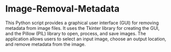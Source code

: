 # Image-Removal-Metadata
This Python script provides a graphical user interface (GUI) for removing metadata from image files. It uses the Tkinter library for creating the GUI, and the Pillow (PIL) library to open, process, and save images. The application allows users to select an input image, choose an output location, and remove metadata from the image. 
